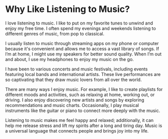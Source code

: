 # Why Like Listening to Music?

I love listening to music. I like to put on my favorite tunes to unwind and enjoy my free time. I often spend my evenings and weekends listening to different genres of music, from pop to classical.

I usually listen to music through streaming apps on my phone or computer because it's convenient and allows me to access a vast library of songs. If I’m at home, I might use my speakers for better sound quality. When I’m out and about, I use my headphones to enjoy my music on the go.

I have been to various concerts and music festivals, including events featuring local bands and international artists. These live performances are so captivating that they draw music lovers from all over the world.

There are many ways I enjoy music. For example, I like to create playlists for different moods and activities, such as relaxing at home, working out, or driving. I also enjoy discovering new artists and songs by exploring recommendations and music charts. Occasionally, I play musical instruments like the guitar or piano to connect more deeply with the music.

Listening to music makes me feel happy and relaxed; additionally, it can help me release stress and lift my spirits after a long and tiring day. Music is a universal language that connects people and brings joy into my life.